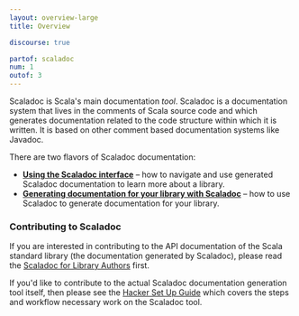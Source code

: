 ```yaml
---
layout: overview-large
title: Overview

discourse: true

partof: scaladoc
num: 1
outof: 3
---
```


Scaladoc is Scala's main documentation _tool_. Scaladoc is a documentation
system that lives in the comments of Scala source code and which generates
documentation related to the code structure within which it is written. It is
based on other comment based documentation systems like Javadoc.

There are two flavors of Scaladoc documentation:

  - **[Using the Scaladoc interface](/overviews/scaladoc/interface.html)** – how to navigate and use generated Scaladoc documentation to learn more about a library.
  - **[Generating documentation for your library with Scaladoc](/overviews/scaladoc/for-library-authors.html)** – how to use Scaladoc to generate documentation for your library.

### Contributing to Scaladoc

If you are interested in contributing to the API documentation of the Scala
standard library (the documentation generated by Scaladoc), please read the
[Scaladoc for Library Authors](/overviews/scaladoc/basics.html) first.

If you'd like to contribute to the actual Scaladoc documentation generation
tool itself, then please see the
[Hacker Set Up Guide](http://scala-lang.org/contribute/hacker-guide.html#2_set_up)
which covers the steps and workflow necessary work on the Scaladoc tool.
